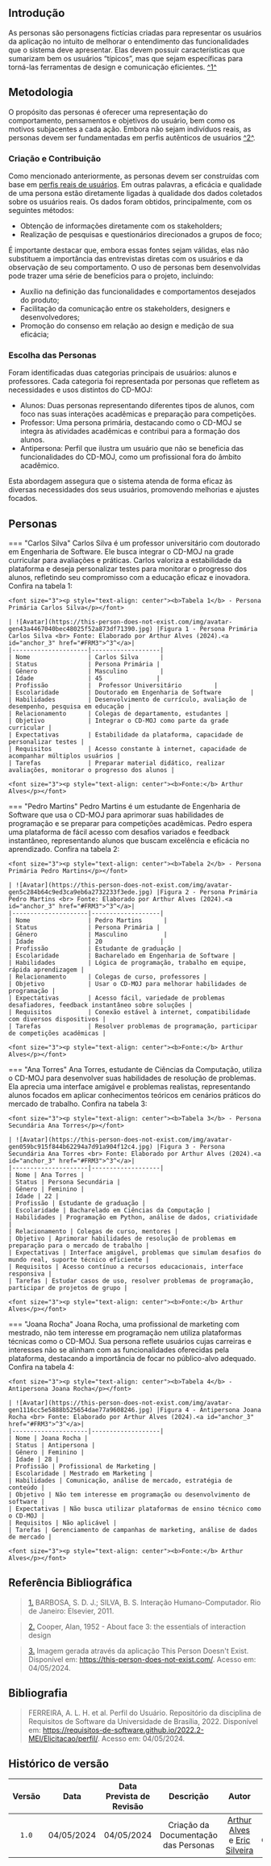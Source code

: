 ## <a>Introdução</a>

As personas são personagens fictícias criadas para representar os usuários da aplicação no intuito de melhorar o entendimento das funcionalidades que o sistema deve apresentar. Elas devem possuir características que sumarizam bem os usuários “típicos”, mas que sejam específicas para torná-las ferramentas de design e comunicação eficientes. <a id="anchor_1" href="#FRM1">^1^</a>

## <a>Metodologia</a>
O propósito das personas é oferecer uma representação do comportamento, pensamentos e objetivos do usuário, bem como os motivos subjacentes a cada ação. Embora não sejam indivíduos reais, as personas devem ser fundamentadas em perfis autênticos de usuários <a id="anchor_2" href="#FRM2">^2^</a>.

### <a>Criação e Contribuição</a>
Como mencionado anteriormente, as personas devem ser construídas com base em <a href="/2024.1-CD-MOJ/analise-de-requisitos/perfildeUsuario/">perfis reais de usuários</a>. Em outras palavras, a eficácia e qualidade de uma persona estão diretamente ligadas à qualidade dos dados coletados sobre os usuários reais. Os dados foram obtidos, principalmente, com os seguintes métodos:

- Obtenção de informações diretamente com os stakeholders;
- Realização de pesquisas e questionários direcionados a grupos de foco;

É importante destacar que, embora essas fontes sejam válidas, elas não substituem a importância das entrevistas diretas com os usuários e da observação de seu comportamento. O uso de personas bem desenvolvidas pode trazer uma série de benefícios para o projeto, incluindo:

- Auxílio na definição das funcionalidades e comportamentos desejados do produto;
- Facilitação da comunicação entre os stakeholders, designers e desenvolvedores;
- Promoção do consenso em relação ao design e medição de sua eficácia;

### <a>Escolha das Personas</a>
Foram identificadas duas categorias principais de usuários: alunos e professores. Cada categoria foi representada por personas que refletem as necessidades e usos distintos do CD-MOJ:

- Alunos: Duas personas representando diferentes tipos de alunos, com foco nas suas interações acadêmicas e preparação para competições.
- Professor: Uma persona primária, destacando como o CD-MOJ se integra às atividades acadêmicas e contribui para a formação dos alunos.
- Antipersona: Perfil que ilustra um usuário que não se beneficia das funcionalidades do CD-MOJ, como um profissional fora do âmbito acadêmico.

Esta abordagem assegura que o sistema atenda de forma eficaz às diversas necessidades dos seus usuários, promovendo melhorias e ajustes focados.

## <a>Personas</a>
=== "Carlos Silva"
    Carlos Silva é um professor universitário com doutorado em Engenharia de Software. Ele busca integrar o CD-MOJ na grade curricular para avaliações e práticas. Carlos valoriza a estabilidade da plataforma e deseja personalizar testes para monitorar o progresso dos alunos, refletindo seu compromisso com a educação eficaz e inovadora. Confira na tabela 1:

    <font size="3"><p style="text-align: center"><b>Tabela 1</b> - Persona Primária Carlos Silva</p></font>

    | ![Avatar](https://this-person-does-not-exist.com/img/avatar-gen43a4467040bec48025f52a873df71390.jpg) |Figura 1 - Persona Primária Carlos Silva <br> Fonte: Elaborado por Arthur Alves (2024).<a id="anchor_3" href="#FRM3">^3^</a>|
    |---------------------|-------------------|
    | Nome                | Carlos Silva      |
    | Status              | Persona Primária |
    | Gênero              | Masculino         |
    | Idade               | 45               |
    | Profissão           |  Professor Universitário         |
    | Escolaridade        | Doutorado em Engenharia de Software        |
    | Habilidades         | Desenvolvimento de currículo, avaliação de desempenho, pesquisa em educação |
    | Relacionamento      | Colegas de departamento, estudantes |
    | Objetivo            | Integrar o CD-MOJ como parte da grade curricular |
    | Expectativas        | Estabilidade da plataforma, capacidade de personalizar testes |
    | Requisitos          | Acesso constante à internet, capacidade de acompanhar múltiplos usuários |
    | Tarefas             | Preparar material didático, realizar avaliações, monitorar o progresso dos alunos |

    <font size="3"><p style="text-align: center"><b>Fonte:</b> Arthur Alves</p></font>

=== "Pedro Martins"
    Pedro Martins é um estudante de Engenharia de Software que usa o CD-MOJ para aprimorar suas habilidades de programação e se preparar para competições acadêmicas. Pedro espera uma plataforma de fácil acesso com desafios variados e feedback instantâneo, representando alunos que buscam excelência e eficácia no aprendizado. Confira na tabela 2:

    <font size="3"><p style="text-align: center"><b>Tabela 2</b> - Persona Primária Pedro Martins</p></font>

    | ![Avatar](https://this-person-does-not-exist.com/img/avatar-gen5c284b64c9ed3ca9eb6a2732233f3ede.jpg) |Figura 2 - Persona Primária Pedro Martins <br> Fonte: Elaborado por Arthur Alves (2024).<a id="anchor_3" href="#FRM3">^3^</a>|
    |---------------------|-------------------|
    | Nome                | Pedro Martins      |
    | Status              | Persona Primária |
    | Gênero              | Masculino          |
    | Idade               | 20                |
    | Profissão           | Estudante de graduação |
    | Escolaridade        | Bacharelado em Engenharia de Software |
    | Habilidades         | Lógica de programação, trabalho em equipe, rápida aprendizagem |
    | Relacionamento      | Colegas de curso, professores |
    | Objetivo            | Usar o CD-MOJ para melhorar habilidades de programação |
    | Expectativas        | Acesso fácil, variedade de problemas desafiadores, feedback instantâneo sobre soluções |
    | Requisitos          | Conexão estável à internet, compatibilidade com diversos dispositivos |
    | Tarefas             | Resolver problemas de programação, participar de competições acadêmicas |

    <font size="3"><p style="text-align: center"><b>Fonte:</b> Arthur Alves</p></font>

=== "Ana Torres"
    Ana Torres, estudante de Ciências da Computação, utiliza o CD-MOJ para desenvolver suas habilidades de resolução de problemas. Ela aprecia uma interface amigável e problemas realistas, representando alunos focados em aplicar conhecimentos teóricos em cenários práticos do mercado de trabalho. Confira na tabela 3:

    <font size="3"><p style="text-align: center"><b>Tabela 3</b> - Persona Secundária Ana Torres</p></font>

    | ![Avatar](https://this-person-does-not-exist.com/img/avatar-gen059bc915f844b62294a7d91a904f12c4.jpg) |Figura 3 - Persona Secundária Ana Torres <br> Fonte: Elaborado por Arthur Alves (2024).<a id="anchor_3" href="#FRM3">^3^</a>|
    |---------------------|-------------------|
    | Nome | Ana Torres |
    | Status | Persona Secundária |
    | Gênero | Feminino |
    | Idade | 22 |
    | Profissão | Estudante de graduação |
    | Escolaridade | Bacharelado em Ciências da Computação |
    | Habilidades | Programação em Python, análise de dados, criatividade |
    | Relacionamento | Colegas de curso, mentores |
    | Objetivo | Aprimorar habilidades de resolução de problemas em preparação para o mercado de trabalho |
    | Expectativas | Interface amigável, problemas que simulam desafios do mundo real, suporte técnico eficiente |
    | Requisitos | Acesso contínuo a recursos educacionais, interface responsiva |
    | Tarefas | Estudar casos de uso, resolver problemas de programação, participar de projetos de grupo |

    <font size="3"><p style="text-align: center"><b>Fonte:</b> Arthur Alves</p></font>

=== "Joana Rocha"
    Joana Rocha, uma profissional de marketing com mestrado, não tem interesse em programação nem utiliza plataformas técnicas como o CD-MOJ. Sua persona reflete usuários cujas carreiras e interesses não se alinham com as funcionalidades oferecidas pela plataforma, destacando a importância de focar no público-alvo adequado. Confira na tabela 4:

    <font size="3"><p style="text-align: center"><b>Tabela 4</b> - Antipersona Joana Rocha</p></font>

    | ![Avatar](https://this-person-does-not-exist.com/img/avatar-gen1116cc5e5888b525654dae77a9608246.jpg) |Figura 4 - Antipersona Joana Rocha <br> Fonte: Elaborado por Arthur Alves (2024).<a id="anchor_3" href="#FRM3">^3^</a>|
    |---------------------|-------------------|
    | Nome | Joana Rocha |
    | Status | Antipersona |
    | Gênero | Feminino |
    | Idade | 28 |
    | Profissão | Profissional de Marketing |
    | Escolaridade | Mestrado em Marketing |
    | Habilidades | Comunicação, análise de mercado, estratégia de conteúdo |
    | Objetivo | Não tem interesse em programação ou desenvolvimento de software |
    | Expectativas | Não busca utilizar plataformas de ensino técnico como o CD-MOJ |
    | Requisitos | Não aplicável |
    | Tarefas | Gerenciamento de campanhas de marketing, análise de dados de mercado |

    <font size="3"><p style="text-align: center"><b>Fonte:</b> Arthur Alves</p></font>


## <a>Referência Bibliográfica</a>

> <a id="FRM1" href="#anchor_1">1.</a> BARBOSA, S. D. J.; SILVA, B. S. Interação Humano-Computador. Rio de Janeiro: Elsevier, 2011.

> <a id="FRM2" href="#anchor_2">2.</a> Cooper, Alan, 1952 - About face 3: the essentials of interaction design

> <a id="FRM3" href="#anchor_3">3.</a> Imagem gerada através da aplicação This Person Doesn't Exist. Disponível em: <a href="https://this-person-does-not-exist.com/">https://this-person-does-not-exist.com/</a>. Acesso em: 04/05/2024.


## <a>Bibliografia</a>

> FERREIRA, A. L. H. et al. Perfil do Usuário. Repositório da disciplina de Requisitos de Software da Universidade de Brasília, 2022. Disponível em: <a href="https://requisitos-de-software.github.io/2022.2-MEI/Elicitacao/perfil/">https://requisitos-de-software.github.io/2022.2-MEI/Elicitacao/perfil/</a>. Acesso em: 04/05/2024.

## <a>Histórico de versão</a>
|Versão|Data|Data Prevista de Revisão|Descrição|Autor|Revisor|
| :------: | :----------: |:-----------: | :----------------------: | :---------: |:---------: |
| `1.0` | 04/05/2024 | 04/05/2024 |Criação da Documentação das Personas | [Arthur Alves](https://github.com/Arthrok) e [Eric Silveira](https://github.com/ericbky) | Luiz Gustavo |